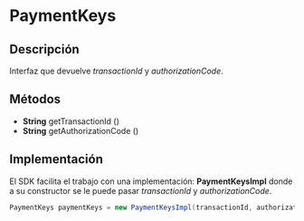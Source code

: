 # PaymentKeys

## Descripción

Interfaz que devuelve *transactionId* y *authorizationCode*.

## Métodos

- **String** getTransactionId ()
- **String** getAuthorizationCode ()

## Implementación

El SDK facilita el trabajo con una implementación: **PaymentKeysImpl** donde a su constructor se le puede pasar *transactionId* y *authorizationCode*.

```java
PaymentKeys paymentKeys = new PaymentKeysImpl(transactionId, authorizationCode);
```

